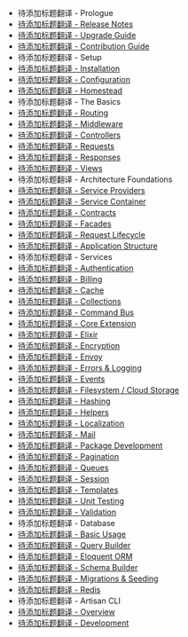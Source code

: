 - 待添加标题翻译 - Prologue
 - [待添加标题翻译 - Release Notes](prologue/releases.md)
 - [待添加标题翻译 - Upgrade Guide](prologue/upgrade.md)
 - [待添加标题翻译 - Contribution Guide](prologue/contributions.md)
- 待添加标题翻译 - Setup
 - [待添加标题翻译 - Installation](setup/installation.md)
 - [待添加标题翻译 - Configuration](setup/configuration.md)
 - [待添加标题翻译 - Homestead](setup/homestead.md)
- 待添加标题翻译 - The Basics
 - [待添加标题翻译 - Routing](the-basics/routing.md)
 - [待添加标题翻译 - Middleware](the-basics/middleware.md)
 - [待添加标题翻译 - Controllers](the-basics/controllers.md)
 - [待添加标题翻译 - Requests](the-basics/requests.md)
 - [待添加标题翻译 - Responses](the-basics/responses.md)
 - [待添加标题翻译 - Views](the-basics/views.md)
- 待添加标题翻译 - Architecture Foundations
 - [待添加标题翻译 - Service Providers](architecture-foundations/providers.md)
 - [待添加标题翻译 - Service Container](architecture-foundations/container.md)
 - [待添加标题翻译 - Contracts](architecture-foundations/contracts.md)
 - [待添加标题翻译 - Facades](architecture-foundations/facades.md)
 - [待添加标题翻译 - Request Lifecycle](architecture-foundations/lifecycle.md)
 - [待添加标题翻译 - Application Structure](architecture-foundations/structure.md)
- 待添加标题翻译 - Services
 - [待添加标题翻译 - Authentication](services/authentication.md)
 - [待添加标题翻译 - Billing](services/billing.md)
 - [待添加标题翻译 - Cache](services/cache.md)
 - [待添加标题翻译 - Collections](services/collections.md)
 - [待添加标题翻译 - Command Bus](services/bus.md)
 - [待添加标题翻译 - Core Extension](services/extending.md)
 - [待添加标题翻译 - Elixir](services/elixir.md)
 - [待添加标题翻译 - Encryption](services/encryption.md)
 - [待添加标题翻译 - Envoy](services/envoy.md)
 - [待添加标题翻译 - Errors & Logging](services/errors.md)
 - [待添加标题翻译 - Events](services/events.md)
 - [待添加标题翻译 - Filesystem / Cloud Storage](services/filesystem.md)
 - [待添加标题翻译 - Hashing](services/hashing.md)
 - [待添加标题翻译 - Helpers](services/helpers.md)
 - [待添加标题翻译 - Localization](services/localization.md)
 - [待添加标题翻译 - Mail](services/mail.md)
 - [待添加标题翻译 - Package Development](services/packages.md)
 - [待添加标题翻译 - Pagination](services/pagination.md)
 - [待添加标题翻译 - Queues](services/queues.md)
 - [待添加标题翻译 - Session](services/session.md)
 - [待添加标题翻译 - Templates](services/templates.md)
 - [待添加标题翻译 - Unit Testing](services/testing.md)
 - [待添加标题翻译 - Validation](services/validation.md)
- 待添加标题翻译 - Database
 - [待添加标题翻译 - Basic Usage](database/database.md)
 - [待添加标题翻译 - Query Builder](database/queries.md)
 - [待添加标题翻译 - Eloquent ORM](database/eloquent.md)
 - [待添加标题翻译 - Schema Builder](database/schema.md)
 - [待添加标题翻译 - Migrations & Seeding](database/migrations.md)
 - [待添加标题翻译 - Redis](database/redis.md)
 - 待添加标题翻译 - Artisan CLI
 - [待添加标题翻译 - Overview](artisan-cli/artisan.md)
 - [待添加标题翻译 - Development](database/commands.md)